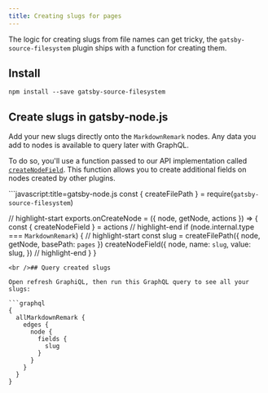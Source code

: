 ```yaml
---
title: Creating slugs for pages
---
```


The logic for creating slugs from file names can get tricky, the `gatsby-source-filesystem` plugin ships with a function for creating them.

## Install

`npm install --save gatsby-source-filesystem`

## Create slugs in gatsby-node.js

Add your new slugs directly onto the `MarkdownRemark` nodes. Any data you add to nodes is available to query later with GraphQL.

To do so, you'll use a function passed to our API implementation called [`createNodeField`](/docs/actions/#createNodeField). This function allows you to create additional fields on nodes created by other plugins.

```javascript:title=gatsby-node.js const { createFilePath } = require(`gatsby-source-filesystem`)

// highlight-start exports.onCreateNode = ({ node, getNode, actions }) => { const { createNodeField } = actions // highlight-end if (node.internal.type === `MarkdownRemark`) { // highlight-start const slug = createFilePath({ node, getNode, basePath: `pages` }) createNodeField({ node, name: `slug`, value: slug, }) // highlight-end } }

    <br />## Query created slugs
    
    Open refresh GraphiQL, then run this GraphQL query to see all your slugs:
    
    ```graphql
    {
      allMarkdownRemark {
        edges {
          node {
            fields {
              slug
            }
          }
        }
      }
    }